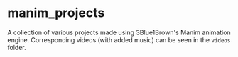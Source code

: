 # manim_projects
A collection of various projects made using 3Blue1Brown's Manim animation engine. Corresponding videos (with added music) can be seen in the `videos` folder.